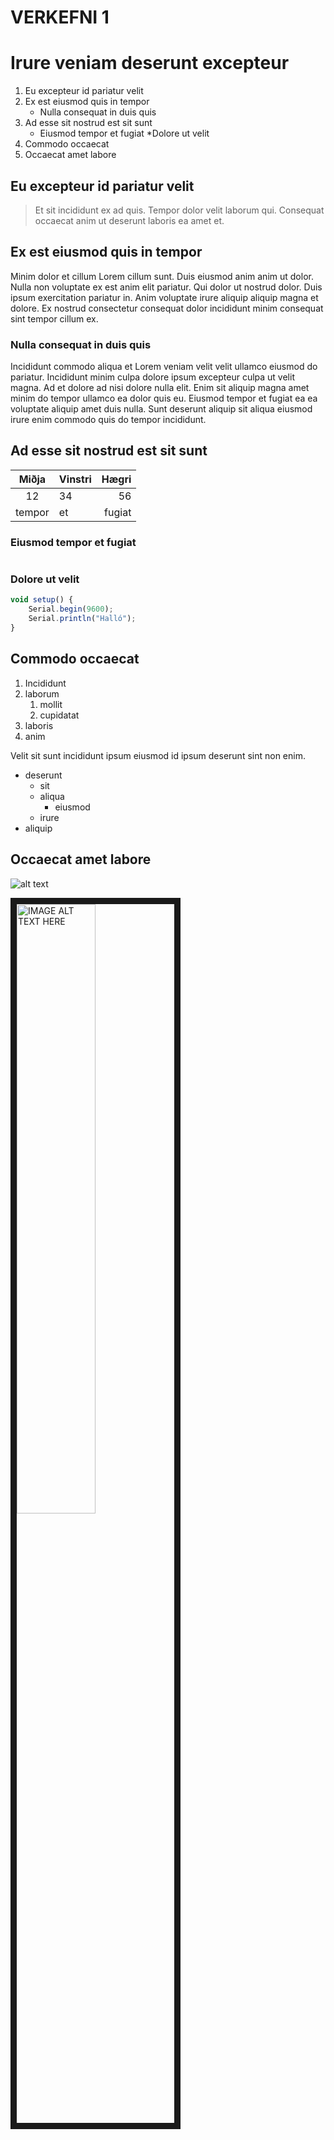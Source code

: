 # VERKEFNI 1

# Irure veniam deserunt excepteur

1. Eu excepteur id pariatur velit
2. Ex est eiusmod quis in tempor
   * Nulla consequat in duis quis
3. Ad esse sit nostrud est sit sunt
   * Eiusmod tempor et fugiat
   *Dolore ut velit
4. Commodo occaecat
5. Occaecat amet labore

## Eu excepteur id pariatur velit

> Et sit incididunt ex ad quis. Tempor dolor velit laborum qui. Consequat occaecat anim ut deserunt laboris ea amet et.

## Ex est eiusmod quis in tempor

Minim dolor et cillum Lorem cillum sunt. Duis eiusmod anim anim ut dolor. Nulla non voluptate ex est anim elit pariatur. Qui dolor ut nostrud dolor. Duis ipsum exercitation pariatur in. Anim voluptate irure aliquip aliquip magna et dolore. Ex nostrud consectetur consequat dolor incididunt minim consequat sint tempor cillum ex.

### Nulla consequat in duis quis

Incididunt commodo aliqua et Lorem veniam velit velit ullamco eiusmod do pariatur. Incididunt minim culpa dolore ipsum excepteur culpa ut velit magna. Ad et dolore ad nisi dolore nulla elit. Enim sit aliquip magna amet minim do tempor ullamco ea dolor quis eu. Eiusmod tempor et fugiat ea ea voluptate aliquip amet duis nulla. Sunt deserunt aliquip sit aliqua eiusmod irure enim commodo quis do tempor incididunt.

## Ad esse sit nostrud est sit sunt

| Miðja | Vinstri | Hægri |
| :-: |:-| -:|
| 12 | 34 | 56 |
| tempor | et | fugiat |

### Eiusmod tempor et fugiat

```mermaid

```

### Dolore ut velit

```javascript
void setup() {
    Serial.begin(9600);
    Serial.println("Halló");
}
```

## Commodo occaecat

1. Incididunt
2. laborum
   1. mollit
   2. cupidatat
3. laboris
4. anim

Velit sit sunt incididunt ipsum eiusmod id ipsum deserunt sint non enim.

- deserunt
   - sit
   - aliqua
      - eiusmod
   - irure
- aliquip

## Occaecat amet labore

![alt text](https://tskoli.is/wp-content/uploads/2019/06/skolavorduholt-595x440.jpg "tskoli mynd")

<a href="http://www.youtube.com/watch?feature=player_embedded&v=HUBNt18RFbo
" target="_blank"><img src="http://img.youtube.com/vi/HUBNt18RFbo/0.jpg" 
alt="IMAGE ALT TEXT HERE" width="50%" border="10" /></a>
